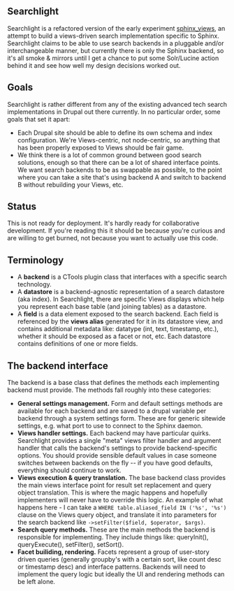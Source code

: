 Searchlight
-----------
Searchlight is a refactored version of the early experiment [sphinx_views][1],
an attempt to build a views-driven search implementation specific to Sphinx.
Searchlight claims to be able to use search backends in a pluggable and/or
interchangeable manner, but currently there is only the Sphinx backend, so it's
all smoke & mirrors until I get a chance to put some Solr/Lucine action behind
it and see how well my design decisions worked out.


Goals
-----
Searchlight is rather different from any of the existing advanced tech search
implementations in Drupal out there currently. In no particular order, some
goals that set it apart:

- Each Drupal site should be able to define its own schema and index
  configuration. We're Views-centric, not node-centric, so anything that has
  been properly exposed to Views should be fair game.
- We think there is a lot of common ground between good search solutions, enough
  so that there can be a lot of shared interface points. We want search backends
  to be as swappable as possible, to the point where you can take a site that's
  using backend A and switch to backend B without rebuilding your Views, etc.


Status
------
This is not ready for deployment. It's hardly ready for collaborative
development. If you're reading this it should be because you're curious and are
willing to get burned, not because you want to actually use this code.


Terminology
-----------
- A **backend** is a CTools plugin class that interfaces with a specific search
  technology.
- A **datastore** is a backend-agnostic representation of a search datastore
  (aka index). In Searchlight, there are specific Views displays which help you
  represent each base table (and joining tables) as a datastore.
- A **field** is a data element exposed to the search backend. Each field is
  referenced by the **views alias** generated for it in its datastore view, and
  contains additional metadata like: datatype (int, text, timestamp, etc.),
  whether it should be exposed as a facet or not, etc. Each datastore contains
  definitions of one or more fields.


The backend interface
---------------------
The backend is a base class that defines the methods each implementing backend
must provide. The methods fall roughly into these categories:

- **General settings management.** Form and default settings methods are
  available for each backend and are saved to a drupal variable per backend
  through a system settings form. These are for generic sitewide settings, e.g.
  what port to use to connect to the Sphinx daemon.
- **Views handler settings.** Each backend may have particular quirks.
  Searchlight provides a single "meta" views filter handler and argument handler
  that calls the backend's settings to provide backend-specific options. You
  should provide sensible default values in case someone switches between
  backends on the fly -- if you have good defaults, everything should continue
  to work.
- **Views execution & query translation.** The base backend class provides the
  main views interface point for result set replacement and query object
  translation. This is where the magic happens and hopefully implementers will
  never have to override this logic. An example of what happens here - I can
  take a `WHERE table.aliased_field IN ('%s', '%s')` clause on the Views query
  object, and translate it into parameters for the search backend like
  `->setFilter($field, $operator, $args)`.
- **Search query methods.** These are the main methods the backend is
  responsible for implementing. They include things like: queryInit(),
  queryExecute(), setFilter(), setSort().
- **Facet builiding, rendering.** Facets represent a group of user-story driven
  queries (generally groupby's with a certain sort, like count desc or timestamp
  desc) and interface patterns. Backends will need to implement the query logic
  but ideally the UI and rendering methods can be left alone.


[1]: http://github.com/yhahn/sphinx_views
